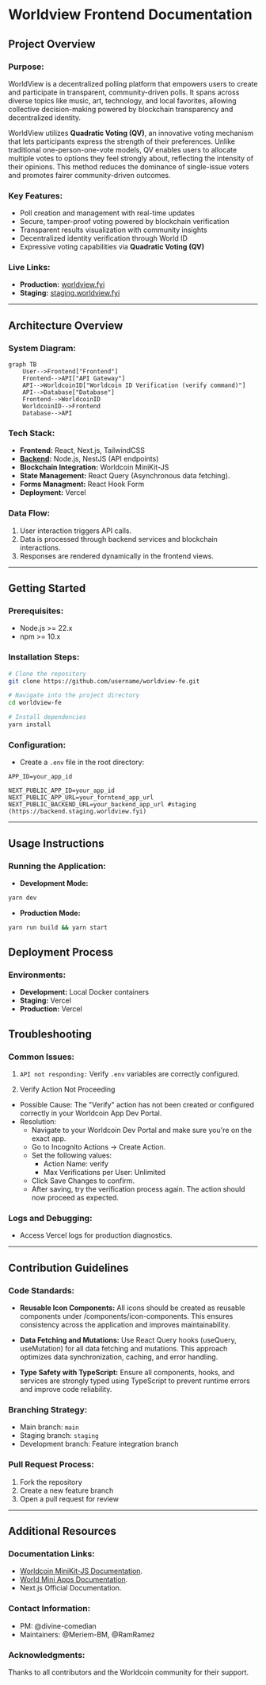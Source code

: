 # Worldview Frontend Documentation

## Project Overview

### Purpose:

WorldView is a decentralized polling platform that empowers users to create and participate in transparent, community-driven polls. It spans across diverse topics like music, art, technology, and local favorites, allowing collective decision-making powered by blockchain transparency and decentralized identity.

WorldView utilizes **Quadratic Voting (QV)**, an innovative voting mechanism that lets participants express the strength of their preferences. Unlike traditional one-person-one-vote models, QV enables users to allocate multiple votes to options they feel strongly about, reflecting the intensity of their opinions. This method reduces the dominance of single-issue voters and promotes fairer community-driven outcomes.

### Key Features:

* Poll creation and management with real-time updates
* Secure, tamper-proof voting powered by blockchain verification
* Transparent results visualization with community insights
* Decentralized identity verification through World ID
* Expressive voting capabilities via **Quadratic Voting (QV)**

### Live Links:

* **Production:** [worldview.fyi](https://www.worldview.fyi)
* **Staging:** [staging.worldview.fyi](https://staging.worldview.fyi)

---

## Architecture Overview

### System Diagram:

```mermaid
graph TB
    User-->Frontend["Frontend"]
    Frontend-->API["API Gateway"]
    API-->WorldcoinID["Worldcoin ID Verification (verify command)"]
    API-->Database["Database"]
    Frontend-->WorldcoinID
    WorldcoinID-->Frontend
    Database-->API
```

### Tech Stack:

* **Frontend:** React, Next.js, TailwindCSS
* **[Backend](https://github.com/GeneralMagicio/worldview-be):** Node.js, NestJS (API endpoints)
* **Blockchain Integration:** Worldcoin MiniKit-JS
* **State Management:** React Query (Asynchronous data fetching).
* **Forms Managment:** React Hook Form
* **Deployment:** Vercel

### Data Flow:

1. User interaction triggers API calls.
2. Data is processed through backend services and blockchain interactions.
3. Responses are rendered dynamically in the frontend views.

---

## Getting Started

### Prerequisites:

* Node.js >= 22.x
* npm >= 10.x

### Installation Steps:

```bash
# Clone the repository
git clone https://github.com/username/worldview-fe.git

# Navigate into the project directory
cd worldview-fe

# Install dependencies
yarn install
```

### Configuration:

* Create a `.env` file in the root directory:

```env
APP_ID=your_app_id

NEXT_PUBLIC_APP_ID=your_app_id
NEXT_PUBLIC_APP_URL=your_forntend_app_url
NEXT_PUBLIC_BACKEND_URL=your_backend_app_url #staging (https://backend.staging.worldview.fyi)
```

---

## Usage Instructions

### Running the Application:

* **Development Mode:**

```bash
yarn dev
```

* **Production Mode:**

```bash
yarn run build && yarn start
```

## Deployment Process

### Environments:

* **Development:** Local Docker containers
* **Staging:** Vercel
* **Production:** Vercel

## Troubleshooting

### Common Issues:

1. `API not responding:` Verify `.env` variables are correctly configured.

2. Verify Action Not Proceeding
- Possible Cause: The "Verify" action has not been created or configured correctly in your Worldcoin App Dev Portal.
- Resolution:
    - Navigate to your Worldcoin Dev Portal and make sure you're on the exact app.
    - Go to Incognito Actions → Create Action.    
    - Set the following values:
       - Action Name: verify
       - Max Verifications per User: Unlimited
    - Click Save Changes to confirm.
    - After saving, try the verification process again. The action should now proceed as expected.


### Logs and Debugging:

* Access Vercel logs for production diagnostics.

---

## Contribution Guidelines

### Code Standards:

* **Reusable Icon Components:**
  All icons should be created as reusable components under /components/icon-components. This ensures consistency across the application and improves maintainability.

* **Data Fetching and Mutations:**
  Use React Query hooks (useQuery, useMutation) for all data fetching and mutations. This approach optimizes data synchronization, caching, and error handling.

* **Type Safety with TypeScript:**
  Ensure all components, hooks, and services are strongly typed using TypeScript to prevent runtime errors and improve code reliability.

### Branching Strategy:

* Main branch: `main`
* Staging branch: `staging`
* Development branch: Feature integration branch

### Pull Request Process:

1. Fork the repository
2. Create a new feature branch
3. Open a pull request for review

---

## Additional Resources

### Documentation Links:

* [Worldcoin MiniKit-JS Documentation](https://docs.world.org/mini-apps/quick-start/installing).
* [World Mini Apps Documentation](https://docs.world.org/mini-apps).
* Next.js Official Documentation.

### Contact Information:

* PM: @divine-comedian
* Maintainers: @Meriem-BM, @RamRamez

### Acknowledgments:

Thanks to all contributors and the Worldcoin community for their support.
